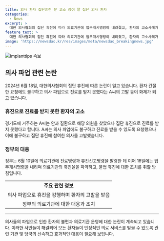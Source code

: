 ```yaml
---
title: 의사 환자 집단휴진 문 고소 참여 말 집단 의사 환자
categories:
  - News
excerpt: >
  대한 의사협회의 집단 휴진에 따라 의료기관에 업무개시명령이 내려졌고, 환자의 고소사례가 발생했다. 휴진으로 진료를 받지 못한 A씨가 해당 의원을 고소하며 의협의 행동에 대한 불만을 털어놨다. 정부는 3만6000여 개 의료기관에 진료명령과 휴진신고명령을 발령하고, 18일 전국 의료기관 휴진율을 파악한 결과 14.9%로 나타났다. 공식 조사를 통해 정당한 휴진 사유가 있는지 확인하고, 이후 행정처분을 결정할 예정이다.
feature_text: >
  대한 의사협회의 집단 휴진에 따라 의료기관에 업무개시명령이 내려졌고, 환자의 고소사례가 발생했다. 휴진으로 진료를 받지 못한 A씨가 해당 의원을 고소하며 의협의 행동에 대한 불만을 털어놨다. 정부는 3만6000여 개 의료기관에 진료명령과 휴진신고명령을 발령하고, 18일 전국 의료기관 휴진율을 파악한 결과 14.9%로 나타났다. 공식 조사를 통해 정당한 휴진 사유가 있는지 확인하고, 이후 행정처분을 결정할 예정이다.
image: 'https://newsdao.kr/res/images/meta/newsdao_breakingnews.jpg'
---
```


<p><img src="https://newsdao.kr/res/images/meta/newsdao_breakingnews.jpg" alt="implanttips 속보" /></p>

<h2 data-ke-size="size26">의사 파업 관련 논란</h2>

<p data-ke-size="size16">2024년 6월 18일, 대한의사협회의 집단 휴진에 따른 논란이 일고 있습니다. 환자 간절한 요청에도 불구하고 의사 파업으로 진료를 받지 못했다는 A씨의 고발 등이 화제가 되고 있습니다.</p>

<h3>휴진으로 진료를 받지 못한 환자의 고소</h3>

<p data-ke-size="size16">경기도에 거주하는 A씨는 안과 질환으로 해당 의원을 찾았으나 집단 휴진으로 진료를 받지 못했다고 합니다. A씨는 의사 파업에도 불구하고 진료를 받을 수 있도록 요청했으나 이에 불구하고 집단 휴진에 참여한 의사를 고발했습니다.</p>

<h3>정부의 대응</h3>

<p data-ke-size="size16">정부는 6월 10일에 의료기관에 진료명령과 휴진신고명령을 발령한 데 이어 18일에는 업무개시명령을 내리며 의료기관의 휴진율을 파악하고, 불법 휴진에 대한 조치를 취할 방침입니다.</p>

<table>
  <tbody>
    <tr>
      <td style="text-align: center; height: 17px;"><b>주요 관련 정보</b></td>
    </tr>
    <tr>
      <td style="text-align: center; height: 17px;">의사 파업으로 휴진을 강행하며 환자의 고발을 받음</td>
    </tr>
    <tr>
      <td style="text-align: center; height: 17px;">정부의 의료기관에 대한 대응과 조치</td>
    </tr>
  </tbody>
</table>

<hr> 

<p data-ke-size="size16">의사들의 파업으로 인한 환자의 불편과 의료기관 운영에 대한 논란이 계속되고 있습니다. 이러한 사안들이 해결되어 모든 환자들이 안정적인 의료 서비스를 받을 수 있도록 관련 기관 및 당국의 신속하고 효과적인 대응이 필요해 보입니다.</p>

